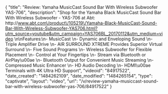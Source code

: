 {
    "title": "Review: Yamaha MusicCast Sound Bar With Wireless Subwoofer YAS-706",
    "description": "Shop for the Yamaha Black MusicCast Sound Bar With Wireless Subwoofer - YAS-706 at Abt: http:\/\/www.abt.com\/product\/105219\/Yamaha-Black-MusicCast-Sound-Bar-With-Wireless-Subwoofer-YAS706.html?utm_source=youtube&utm_campaign=YAS706BL_20170112&utm_medium=video \n\nFeatures:\n- MusicCast \n- Dynamic and Enveloping Sound \n- Triple Amplifier Drive \n- AIR SURROUND XTREME Provides Superior Virtual Surround \n- Five Sound Programs \n- Wireless Subwoofer for Flexible Placement \n- Control at Your Fingertips \n- Stream via Bluetooth or AirPlay\u00ae \n- Bluetooth Output for Convenient Music Streaming \n- Compressed Music Enhancer \n- HD Audio Decoding \n- HDMI\u00ae Terminals with 4K Ultra HD Support",
    "videoid": "84917522",
    "date_created": "1484262109",
    "date_modified": "1484265154",
    "type": "captivate",
    "layout": "video",
    "url": "\/v\/review-yamaha-musiccast-sound-bar-with-wireless-subwoofer-yas-706\/84917522"
}